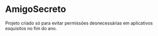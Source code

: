 # AmigoSecreto

Projeto criado só para evitar permissões desnecessárias em aplicativos esquisitos no fim do ano.
